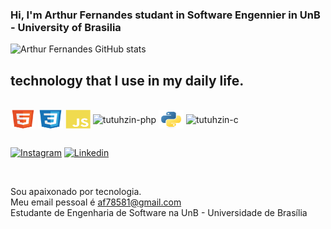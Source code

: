 ### Hi, I'm Arthur Fernandes studant in Software Engennier in UnB - University of Brasilia


![Arthur Fernandes GitHub stats](https://github-readme-stats.vercel.app/api?username=tutuhzin&show_icons=true&theme=tokyonight)

## technology that I use in my daily life.

<div style="display: inline_block"><br>
  <img align="center" alt="tutuhzin-HTML" height="30" width="40" src="https://raw.githubusercontent.com/devicons/devicon/master/icons/html5/html5-original.svg">
  <img align="center" alt="tutuhzin-CSS" height="30" width="40" src="https://raw.githubusercontent.com/devicons/devicon/master/icons/css3/css3-original.svg">
  <img align="center" alt="tutuhzin-Js" height="30" width="40" src="https://raw.githubusercontent.com/devicons/devicon/master/icons/javascript/javascript-plain.svg">
  <img align="center" alt="tutuhzin-php" height="30" width="40" src="https://icongr.am/devicon/php-original.svg?size=128&color=currentColor">
  <img align="center" alt="tutuhzin-Python" height="30" width="40" src="https://raw.githubusercontent.com/devicons/devicon/master/icons/python/python-original.svg">
  <img align="center" alt="tutuhzin-c" height="30" width="40" src="https://icongr.am/devicon/c-original.svg?size=128&color=currentColor">

</div>

##
 
 
 [![Instagram](https://img.shields.io/badge/Instagram-E4405F?style=for-the-badge&logo=instagram&logoColor=white)](https://www.instagram.com/tutuhzinn/)
 [![Linkedin](https://img.shields.io/badge/LinkedIn-0077B5?style=for-the-badge&logo=linkedin&logoColor=white)](https://www.linkedin.com/in/arthur-fernandes-63671a221/)

</div><br/>

Sou apaixonado por tecnologia. <br>
Meu email pessoal é af78581@gmail.com <br>
Estudante de Engenharia de Software na UnB - Universidade de Brasília
